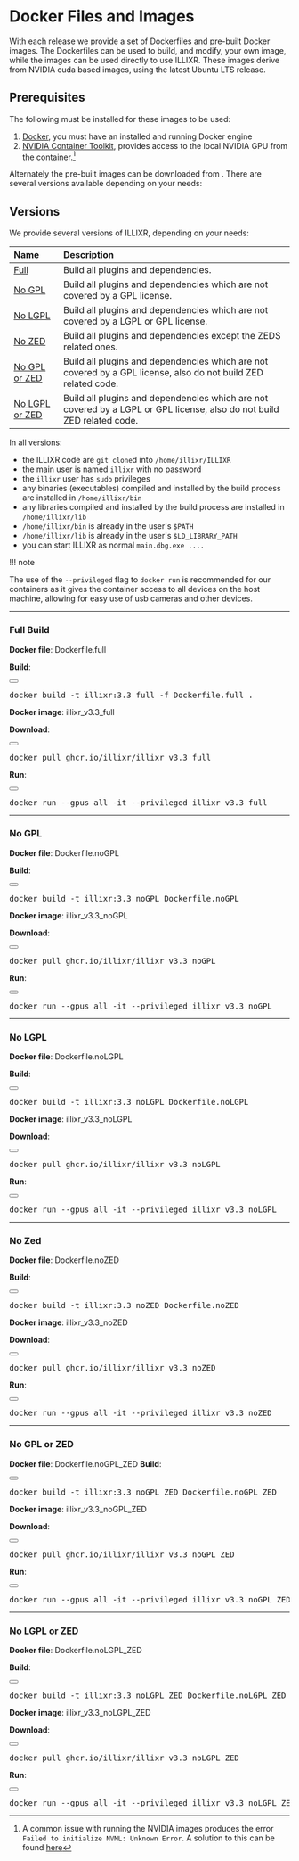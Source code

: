 # Docker Files and Images

With each release we provide a set of Dockerfiles and pre-built Docker images. The Dockerfiles can be used to build, and modify, your own image, while the images can be used directly to use ILLIXR. These images derive from NVIDIA cuda based images, using the latest Ubuntu LTS release.

## Prerequisites

The following must be installed for these images to be used:

1. [Docker][1], you must have an installed and running Docker engine
2. [NVIDIA Container Toolkit][2], provides access to the local NVIDIA GPU from the container.[^1]

Alternately the pre-built images can be downloaded from . There are several versions available depending on your needs:

## Versions

We provide several versions of ILLIXR, depending on your needs:

| Name                              | Description                                                                                                            |
|:----------------------------------|:-----------------------------------------------------------------------------------------------------------------------|
| [Full](#full-build)               | Build all plugins and dependencies.                                                                                    |
| [No GPL](#no-gpl)                 | Build all plugins and dependencies which are not covered by a GPL license.                                             |
| [No LGPL](#no-lgpl)               | Build all plugins and dependencies which are not covered by a LGPL or GPL license.                                     |
| [No ZED](#no-zed)                 | Build all plugins and dependencies except the ZEDS related ones.                                                       |
| [No GPL or ZED](#no-gpl-or-zed)   | Build all plugins and dependencies which are not covered by a GPL license, also do not build ZED related code.         |
| [No LGPL or ZED](#no-lgpl-or-zed) | Build all plugins and dependencies which are not covered by a LGPL or GPL license, also do not build ZED related code. |

In all versions:

 - the ILLIXR code are `git clone`d into `/home/illixr/ILLIXR`
 - the main user is named `illixr` with no password
 - the `illixr` user has `sudo` privileges
 - any binaries (executables) compiled and installed by the build process are installed in `/home/illixr/bin`
 - any libraries compiled and installed by the build process are installed in `/home/illixr/lib`
 - `/home/illixr/bin` is already in the user's `$PATH`
 - `/home/illixr/lib` is already in the user's `$LD_LIBRARY_PATH`
 - you can start ILLIXR as normal `main.dbg.exe ....`

!!! note

  The use of the `--privileged` flag to `docker run` is recommended for our containers as it gives the container access to all devices on the host machine, allowing for easy use of usb cameras and other devices.

---

### Full Build

**Docker file**: Dockerfile.full

**Build**:
<div class="code-box-copy">
<button class="code-box-copy__btn" data-clipboard-target="#dockerfile_full" title="Copy"></button>
<pre class="language-shell" id="dockerfile_full">docker build -t illixr:3.3_full -f Dockerfile.full .</pre>
</div>

**Docker image**: illixr_v3.3_full

**Download**:
<div class="code-box-copy">
<button class="code-box-copy__btn" data-clipboard-target="#dockerfile_full_dl" title="Copy"></button>
<pre class="language-shell" id="dockerfile_full_dl">docker pull ghcr.io/illixr/illixr_v3.3_full</pre>
</div>

**Run**:
<div class="code-box-copy">
<button class="code-box-copy__btn" data-clipboard-target="#dockerfile_full_run" title="Copy"></button>
<pre class="language-shell" id="dockerfile_full_run">docker run --gpus all -it --privileged illixr_v3.3_full</pre>
</div>

---

### No GPL

**Docker file**: Dockerfile.noGPL

**Build**:
<div class="code-box-copy">
<button class="code-box-copy__btn" data-clipboard-target="#dockerfile_noGPL" title="Copy"></button>
<pre class="language-shell" id="dockerfile_noGPL">docker build -t illixr:3.3_noGPL Dockerfile.noGPL</pre>
</div>

**Docker image**: illixr_v3.3_noGPL

**Download**:
<div class="code-box-copy">
<button class="code-box-copy__btn" data-clipboard-target="#dockerfile_noGPL_dl" title="Copy"></button>
<pre class="language-shell" id="dockerfile_noGPL_dl">docker pull ghcr.io/illixr/illixr_v3.3_noGPL</pre>
</div>

**Run**:
<div class="code-box-copy">
<button class="code-box-copy__btn" data-clipboard-target="#dockerfile_noGPL_run" title="Copy"></button>
<pre class="language-shell" id="dockerfile_noGPL_run">docker run --gpus all -it --privileged illixr_v3.3_noGPL</pre>
</div>

---

### No LGPL

**Docker file**: Dockerfile.noLGPL

**Build**:
<div class="code-box-copy">
<button class="code-box-copy__btn" data-clipboard-target="#dockerfile_noLGPL" title="Copy"></button>
<pre class="language-shell" id="dockerfile_noLGPL">docker build -t illixr:3.3_noLGPL Dockerfile.noLGPL</pre>
</div>

**Docker image**: illixr_v3.3_noLGPL

**Download**:
<div class="code-box-copy">
<button class="code-box-copy__btn" data-clipboard-target="#dockerfile_noLGPL_dl" title="Copy"></button>
<pre class="language-shell" id="dockerfile_noLGPL_dl">docker pull ghcr.io/illixr/illixr_v3.3_noLGPL</pre>
</div>

**Run**:
<div class="code-box-copy">
<button class="code-box-copy__btn" data-clipboard-target="#dockerfile_noLGPL_run" title="Copy"></button>
<pre class="language-shell" id="dockerfile_noLGPL_run">docker run --gpus all -it --privileged illixr_v3.3_noLGPL</pre>
</div>

---

### No Zed

**Docker file**: Dockerfile.noZED

**Build**:
<div class="code-box-copy">
<button class="code-box-copy__btn" data-clipboard-target="#dockerfile_noZED" title="Copy"></button>
<pre class="language-shell" id="dockerfile_noZED">docker build -t illixr:3.3_noZED Dockerfile.noZED</pre>
</div>

**Docker image**: illixr_v3.3_noZED

**Download**:
<div class="code-box-copy">
<button class="code-box-copy__btn" data-clipboard-target="#dockerfile_noZED_dl" title="Copy"></button>
<pre class="language-shell" id="dockerfile_noZED_dl">docker pull ghcr.io/illixr/illixr_v3.3_noZED</pre>
</div>

**Run**:
<div class="code-box-copy">
<button class="code-box-copy__btn" data-clipboard-target="#dockerfile_noZED_run" title="Copy"></button>
<pre class="language-shell" id="dockerfile_noZED_run">docker run --gpus all -it --privileged illixr_v3.3_noZED</pre>
</div>

---

### No GPL or ZED

**Docker file**: Dockerfile.noGPL_ZED
**Build**:
<div class="code-box-copy">
<button class="code-box-copy__btn" data-clipboard-target="#dockerfile_noGPL_ZED" title="Copy"></button>
<pre class="language-shell" id="dockerfile_noGPL_ZED">docker build -t illixr:3.3_noGPL_ZED Dockerfile.noGPL_ZED</pre>
</div>

**Docker image**: illixr_v3.3_noGPL_ZED

**Download**:
<div class="code-box-copy">
<button class="code-box-copy__btn" data-clipboard-target="#dockerfile_noGPL_ZED_dl" title="Copy"></button>
<pre class="language-shell" id="dockerfile_noGPL_ZED_dl">docker pull ghcr.io/illixr/illixr_v3.3_noGPL_ZED</pre>
</div>

**Run**:
<div class="code-box-copy">
<button class="code-box-copy__btn" data-clipboard-target="#dockerfile_noGPL_ZED_run" title="Copy"></button>
<pre class="language-shell" id="dockerfile_noGPL_ZED_run">docker run --gpus all -it --privileged illixr_v3.3_noGPL_ZED</pre>
</div>

---

### No LGPL or ZED

**Docker file**: Dockerfile.noLGPL_ZED

**Build**:
<div class="code-box-copy">
<button class="code-box-copy__btn" data-clipboard-target="#dockerfile_noLGPL_ZED" title="Copy"></button>
<pre class="language-shell" id="dockerfile_noLGPL_ZED">docker build -t illixr:3.3_noLGPL_ZED Dockerfile.noLGPL_ZED</pre>
</div>

**Docker image**: illixr_v3.3_noLGPL_ZED

**Download**:
<div class="code-box-copy">
<button class="code-box-copy__btn" data-clipboard-target="#dockerfile_noLGPL_ZED_dl" title="Copy"></button>
<pre class="language-shell" id="dockerfile_noLGPL_ZED_dl">docker pull ghcr.io/illixr/illixr_v3.3_noLGPL_ZED</pre>
</div>

**Run**:
<div class="code-box-copy">
<button class="code-box-copy__btn" data-clipboard-target="#dockerfile_noLGPL_ZED_run" title="Copy"></button>
<pre class="language-shell" id="dockerfile_noLGPL_ZED_run">docker run --gpus all -it --privileged illixr_v3.3_noLGPL_ZED</pre>
</div>


[^1]: A common issue with running the NVIDIA images produces the error `Failed to initialize NVML: Unknown Error`. A solution to this can be found [here][10]



[//]: # (- References -)
[1]:  https://docker.com
[2]:  https://docs.nvidia.com/datacenter/cloud-native/container-toolkit/latest/install-guide.html
[10]: https://forums.developer.nvidia.com/t/nvida-container-toolkit-failed-to-initialize-nvml-unknown-error/286219
